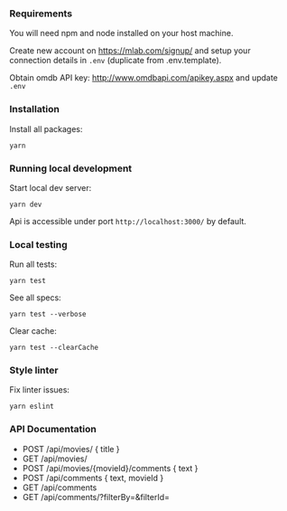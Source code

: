 ### Requirements

You will need npm and node installed on your host machine.

Create new account on https://mlab.com/signup/ and setup your connection details in `.env` (duplicate from .env.template).

Obtain omdb API key: http://www.omdbapi.com/apikey.aspx and update `.env`

### Installation

Install all packages:

`yarn`

### Running local development

Start local dev server:

`yarn dev`

Api is accessible under port `http://localhost:3000/` by default.

### Local testing

Run all tests:

`yarn test`

See all specs:

`yarn test --verbose`

Clear cache:

`yarn test --clearCache`

### Style linter

Fix linter issues:

`yarn eslint`

### API Documentation

* POST /api/movies/ { title }
* GET /api/movies/
* POST /api/movies/{movieId}/comments { text }
* POST /api/comments { text, movieId }
* GET /api/comments
* GET /api/comments/?filterBy=<ref>&filterId=<ref-id>

